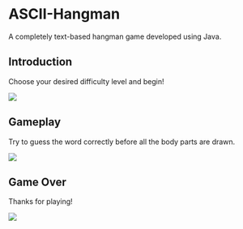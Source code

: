 # ASCII-Hangman
A completely text-based hangman game developed using Java. 

## Introduction
Choose your desired difficulty level and begin!

![](https://github.com/pavangovu/ASCII-Hangman/blob/main/IntroScreen.png?raw=true)


## Gameplay
Try to guess the word correctly before all the body parts are drawn.

![](https://github.com/pavangovu/ASCII-Hangman/blob/main/Gameplay.png?raw=true)

## Game Over
Thanks for playing!

![](https://github.com/pavangovu/ASCII-Hangman/blob/main/Loss.png?raw=true)
